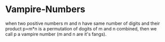 # Vampire-Numbers
when two positive numbers m and n have same number of digits and their product p=m*n is a permutation of dogits of m and n combined, then we call p a vampire number (m and n are it's fangs).
